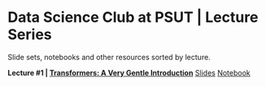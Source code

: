 # **Data Science Club at PSUT** | Lecture Series
Slide sets, notebooks and other resources sorted by lecture.

**Lecture #1 | [Transformers: A Very Gentle Introduction](https://github.com/a-tabaza/dsc-lectures/tree/main/transformers)**
[Slides](https://github.com/a-tabaza/dsc-lectures/blob/main/transformers/transformers.pdf) [Notebook](https://github.com/a-tabaza/dsc-lectures/blob/main/transformers/transformers.ipynb)
